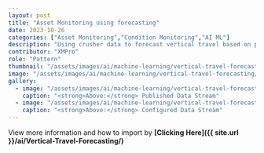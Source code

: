 ```yaml
---
layout: post
title: "Asset Monitoring using forecasting"
date: 2023-10-26
categories: ["Asset Monitoring","Condition Monitoring","AI ML"]
description: "Using crusher data to forecast vertical travel based on past values."
contributor: "XMPro"
role: "Pattern"
thumbnail: "/assets/images/ai/machine-learning/vertical-travel-forecasting/dsRunning.png"
image: "/assets/images/ai/machine-learning/vertical-travel-forecasting/dsRunning.png"
gallery:
  - image: "/assets/images/ai/machine-learning/vertical-travel-forecasting/dsRunning.png"
    caption: "<strong>Above:</strong> Published Data Stream"
  - image: "/assets/images/ai/machine-learning/vertical-travel-forecasting/ds.png"
    caption: "<strong>Above:</strong> Configured Data Stream"
---
```


View more information and how to import by <strong>[Clicking Here]({{ site.url }}/ai/Vertical-Travel-Forecasting/)</strong>